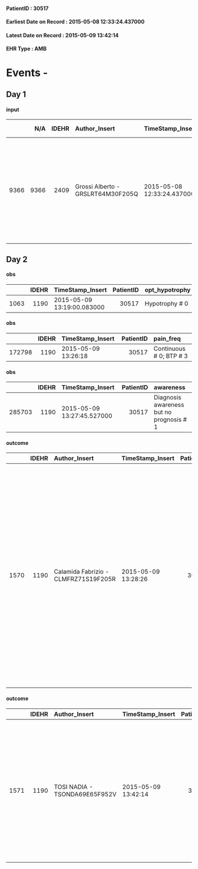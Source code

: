 
#### PatientID : 30517
#### Earliest Date on Record : 2015-05-08 12:33:24.437000
#### Latest Date on Record : 2015-05-09 13:42:14
#### EHR Type : AMB

# Events - 

## Day 1

#### input
|      |    N/A |   IDEHR | Author_Insert                     | TimeStamp_Insert           | EHRType   |   PatientID |   IDDigitalSignDocument | persone_vicine   |   Unnamed: 0_x.1 |   IDANAMNESI_SOCIALE | Patient   | FamigliaAltro   | Paziente_T   | FamigliaAltro_T   |   Non_Rilevabile_x.1 | Note_Non_Rilevabile_x.1   | opt_Problemi   | Note_I                                                                                                                                                                               | chk_contr_sintomi   | opt_paziente_a   | opt_famiglia_a   | opt_adeguatezza   | ds_note_ad                                                                                                                   | opt_paziente_solo   | opt_presente_assente   | Caregiver_principale   | opt_capacita   | ds_familiari_coinv                                         | opt_risorse_ec   | opt_paziente_ad   | opt_caregiver_ad   | opt_inv_civile            | Needs     | Domestic partnership    | Fragility                    |
|-----:|-------:|--------:|:----------------------------------|:---------------------------|:----------|------------:|------------------------:|:-----------------|-----------------:|---------------------:|:----------|:----------------|:-------------|:------------------|---------------------:|:--------------------------|:---------------|:-------------------------------------------------------------------------------------------------------------------------------------------------------------------------------------|:--------------------|:-----------------|:-----------------|:------------------|:-----------------------------------------------------------------------------------------------------------------------------|:--------------------|:-----------------------|:-----------------------|:---------------|:-----------------------------------------------------------|:-----------------|:------------------|:-------------------|:--------------------------|:----------|:------------------------|:-----------------------------|
| 9366 |   9366 |    2409 | Grossi Alberto - GRSLRT64M30F205Q | 2015-05-08 12:33:24.437000 | AMB       |       30517 |                   68931 | N/A              |              997 |                  635 | Si#1      | Si#1            | Parziale#2   | Si#1              |                    0 | NR                        | No#0           | La paziente con la figlia non parla di terminalit√† ma la figlia l'ha sentita invece esprimere maggior consapevolezza rispetto alla prognosi nel corso di telefonate fatte ad amiche | controllo sintomi#0 | Congruenti#1     | Congruenti#1     | Da valutare#2     | La paziente vive ospite della figlia coniugata che √® andata in difficolt√† rispetto al rapido aggravarsi del quadro clinico | No#0                | Presente#1             | figlia Vita            | Adeguato#0     | genero convivente e altri due figli che abitano fuori casa | Adeguate#1       | Totale#2          | Totale#2           | in fase di accertamento#2 | Clinici#0 | Figli#2;Altri parenti#3 | sovraccarico assistenziale#4 |


## Day 2

#### obs
|      |   IDEHR | TimeStamp_Insert           |   PatientID | opt_hypotrophy   | chk_eloquence     | asthenia   | dyspnoea   | body_temp    | agitation_behavior_freq   | mood              | cognitive_state   |
|-----:|--------:|:---------------------------|------------:|:-----------------|:------------------|:-----------|:-----------|:-------------|:--------------------------|:------------------|:------------------|
| 1063 |    1190 | 2015-05-09 13:19:00.083000 |       30517 | Hypotrophy # 0   | fluent speech # 0 | Severe # 3 | No # 0     | Apyrexia # 0 | quiet # 0                 | helplessness # 10 | Polished # 2      |

#### obs
|        |   IDEHR | TimeStamp_Insert    |   PatientID | pain_freq               |
|-------:|--------:|:--------------------|------------:|:------------------------|
| 172798 |    1190 | 2015-05-09 13:26:18 |       30517 | Continuous # 0; BTP # 3 |

#### obs
|        |   IDEHR | TimeStamp_Insert           |   PatientID | awareness                                |
|-------:|--------:|:---------------------------|------------:|:-----------------------------------------|
| 285703 |    1190 | 2015-05-09 13:27:45.527000 |       30517 | Diagnosis awareness but no prognosis # 1 |

#### outcome
|      |   IDEHR | Author_Insert                        | TimeStamp_Insert    |   PatientID |   IDDigitalSignDocument |   IDPAI_VIDAS | opt_problem                                                                |   opt_problem_num | opt_obiettivo                                                   |   opt_obiettivo_num | opt_stato_problema   |   opt_stato_problema_num | opt_interventi                                                                                                                                                                                                                                                                                                                                                                        |   opt_interventi_num |
|-----:|--------:|:-------------------------------------|:--------------------|------------:|------------------------:|--------------:|:---------------------------------------------------------------------------|------------------:|:----------------------------------------------------------------|--------------------:|:---------------------|-------------------------:|:--------------------------------------------------------------------------------------------------------------------------------------------------------------------------------------------------------------------------------------------------------------------------------------------------------------------------------------------------------------------------------------|---------------------:|
| 1570 |    1190 | Calamida Fabrizio - CLMFRZ71S19F205R | 2015-05-09 13:28:26 |       30517 |                   69338 |          3577 | Alteration of comfort associated with chronic pain and / or acute # 29 = 0 |                 2 | The patient riferir√ † ¬ † a satisfactory pain control # 56 = 0 |                   1 | Open Problem # 1     |                        1 | PAI Implementation - therapeutic upgrading # 441 = 0; PAI Implementation - properly administer the drugs as prescription # 442 = 0; PAI Implementation - To evaluate the efficacy of drug delivery # 443 = 0; professionals Activation - Activation request Physiotherapist # 450 = 0 ; professional activation - Request Physiotherapist assessment for supply of receiver # 451 = 0 |                    2 |

#### outcome
|      |   IDEHR | Author_Insert                 | TimeStamp_Insert    |   PatientID |   IDDigitalSignDocument |   IDPAI_VIDAS | opt_problem                                                      |   opt_problem_num | opt_obiettivo                                                   |   opt_obiettivo_num | opt_stato_problema   |   opt_stato_problema_num | opt_interventi                                                                                                                                                                                             |   opt_interventi_num |
|-----:|--------:|:------------------------------|:--------------------|------------:|------------------------:|--------------:|:-----------------------------------------------------------------|------------------:|:----------------------------------------------------------------|--------------------:|:---------------------|-------------------------:|:-----------------------------------------------------------------------------------------------------------------------------------------------------------------------------------------------------------|---------------------:|
| 1571 |    1190 | TOSI NADIA - TSONDA69E65F952V | 2015-05-09 13:42:14 |       30517 |                   69352 |          3578 | Impaired mobility † ¬ / limitation of physical movement # 27 = 0 |                 4 | The patient manterr√ † ¬ † ¬ † † mobilit√ the residual # 49 = 0 |                   4 | Open Problem # 1     |                        1 | PAI Implementation - Evaluate given mobility † # 368 = 0; PAI Implementation - Help the patient favoring its remaining capacity # 369 = 0; Educational - Teach the patient alternative movements # 370 = 0 |                    1 |


